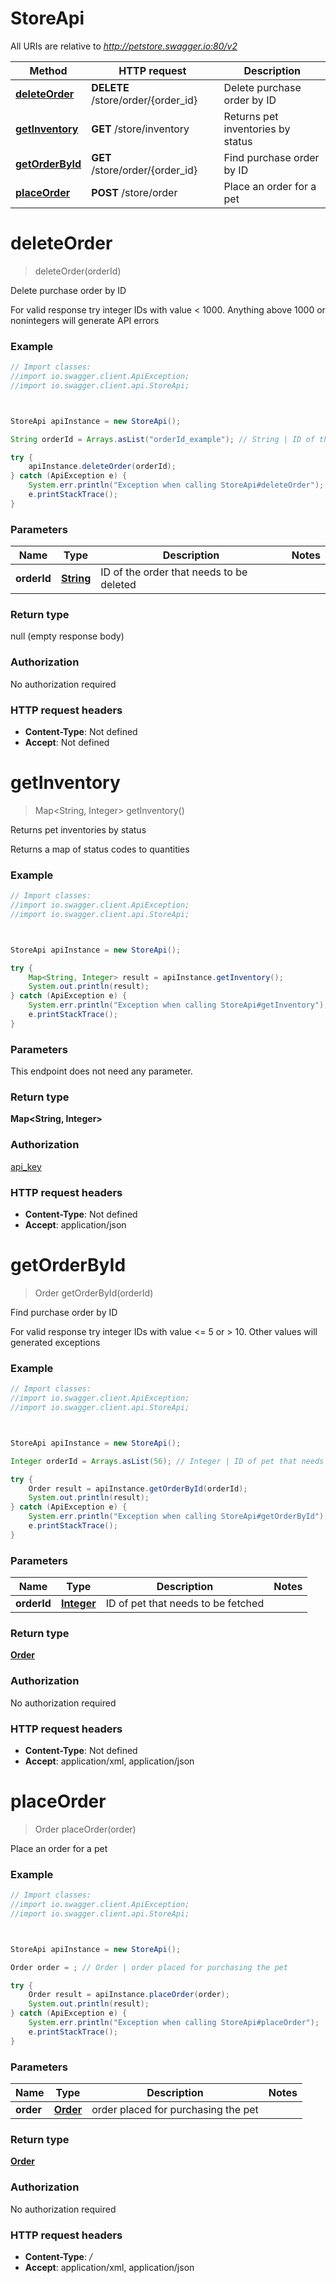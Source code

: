 # StoreApi

All URIs are relative to *http://petstore.swagger.io:80/v2*

Method | HTTP request | Description
------------- | ------------- | -------------
[**deleteOrder**](StoreApi.md#deleteOrder) | **DELETE** /store/order/{order_id} | Delete purchase order by ID
[**getInventory**](StoreApi.md#getInventory) | **GET** /store/inventory | Returns pet inventories by status
[**getOrderById**](StoreApi.md#getOrderById) | **GET** /store/order/{order_id} | Find purchase order by ID
[**placeOrder**](StoreApi.md#placeOrder) | **POST** /store/order | Place an order for a pet




<a name="deleteOrder"></a>
# **deleteOrder**
> deleteOrder(orderId)

Delete purchase order by ID

For valid response try integer IDs with value &lt; 1000. Anything above 1000 or nonintegers will generate API errors

### Example
```java
// Import classes:
//import io.swagger.client.ApiException;
//import io.swagger.client.api.StoreApi;



StoreApi apiInstance = new StoreApi();

String orderId = Arrays.asList("orderId_example"); // String | ID of the order that needs to be deleted

try {
    apiInstance.deleteOrder(orderId);
} catch (ApiException e) {
    System.err.println("Exception when calling StoreApi#deleteOrder");
    e.printStackTrace();
}
```

### Parameters

Name | Type | Description  | Notes
------------- | ------------- | ------------- | -------------
 **orderId** | [**String**](.md)| ID of the order that needs to be deleted |


### Return type

null (empty response body)

### Authorization

No authorization required

### HTTP request headers

 - **Content-Type**: Not defined
 - **Accept**: Not defined


<a name="getInventory"></a>
# **getInventory**
> Map&lt;String, Integer&gt; getInventory()

Returns pet inventories by status

Returns a map of status codes to quantities

### Example
```java
// Import classes:
//import io.swagger.client.ApiException;
//import io.swagger.client.api.StoreApi;



StoreApi apiInstance = new StoreApi();

try {
    Map<String, Integer> result = apiInstance.getInventory();
    System.out.println(result);
} catch (ApiException e) {
    System.err.println("Exception when calling StoreApi#getInventory");
    e.printStackTrace();
}
```

### Parameters
This endpoint does not need any parameter.


### Return type

**Map&lt;String, Integer&gt;**

### Authorization

[api_key](../README.md#api_key)

### HTTP request headers

 - **Content-Type**: Not defined
 - **Accept**: application/json


<a name="getOrderById"></a>
# **getOrderById**
> Order getOrderById(orderId)

Find purchase order by ID

For valid response try integer IDs with value &lt;&#x3D; 5 or &gt; 10. Other values will generated exceptions

### Example
```java
// Import classes:
//import io.swagger.client.ApiException;
//import io.swagger.client.api.StoreApi;



StoreApi apiInstance = new StoreApi();

Integer orderId = Arrays.asList(56); // Integer | ID of pet that needs to be fetched

try {
    Order result = apiInstance.getOrderById(orderId);
    System.out.println(result);
} catch (ApiException e) {
    System.err.println("Exception when calling StoreApi#getOrderById");
    e.printStackTrace();
}
```

### Parameters

Name | Type | Description  | Notes
------------- | ------------- | ------------- | -------------
 **orderId** | [**Integer**](.md)| ID of pet that needs to be fetched |


### Return type

[**Order**](Order.md)

### Authorization

No authorization required

### HTTP request headers

 - **Content-Type**: Not defined
 - **Accept**: application/xml, application/json


<a name="placeOrder"></a>
# **placeOrder**
> Order placeOrder(order)

Place an order for a pet

### Example
```java
// Import classes:
//import io.swagger.client.ApiException;
//import io.swagger.client.api.StoreApi;



StoreApi apiInstance = new StoreApi();

Order order = ; // Order | order placed for purchasing the pet

try {
    Order result = apiInstance.placeOrder(order);
    System.out.println(result);
} catch (ApiException e) {
    System.err.println("Exception when calling StoreApi#placeOrder");
    e.printStackTrace();
}
```

### Parameters

Name | Type | Description  | Notes
------------- | ------------- | ------------- | -------------
 **order** | [**Order**](.md)| order placed for purchasing the pet |


### Return type

[**Order**](Order.md)

### Authorization

No authorization required

### HTTP request headers

 - **Content-Type**: */*
 - **Accept**: application/xml, application/json




